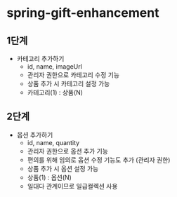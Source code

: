 # spring-gift-enhancement
## 1단계
* 카테고리 추가하기
  * id, name, imageUrl
  * 관리자 권한으로 카테고리 수정 기능
  * 상품 추가 시 카테고리 설정 가능
  * 카테고리(1) : 상품(N)
## 2단계
* 옵션 추가하기
  * id, name, quantity
  * 관리자 권한으로 옵션 추가 기능
  * 편의를 위해 임의로 옵션 수정 기능도 추가 (관리자 권한)
  * 상품 추가 시 옵션 설정 가능
  * 상품(1) : 옵션(N)
  * 일대다 관계이므로 일급컬렉션 사용

